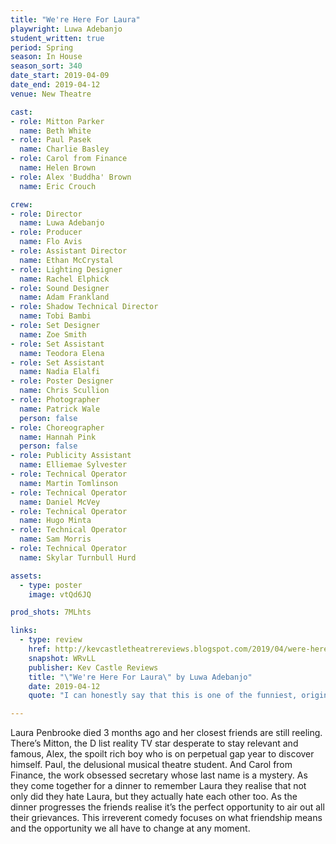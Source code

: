 ```yaml
---
title: "We're Here For Laura"
playwright: Luwa Adebanjo
student_written: true
period: Spring
season: In House
season_sort: 340
date_start: 2019-04-09
date_end: 2019-04-12
venue: New Theatre

cast:
- role: Mitton Parker
  name: Beth White
- role: Paul Pasek
  name: Charlie Basley
- role: Carol from Finance
  name: Helen Brown
- role: Alex 'Buddha' Brown
  name: Eric Crouch

crew:
- role: Director
  name: Luwa Adebanjo
- role: Producer
  name: Flo Avis
- role: Assistant Director
  name: Ethan McCrystal
- role: Lighting Designer
  name: Rachel Elphick
- role: Sound Designer
  name: Adam Frankland
- role: Shadow Technical Director
  name: Tobi Bambi
- role: Set Designer
  name: Zoe Smith
- role: Set Assistant
  name: Teodora Elena
- role: Set Assistant
  name: Nadia Elalfi
- role: Poster Designer
  name: Chris Scullion
- role: Photographer
  name: Patrick Wale
  person: false
- role: Choreographer
  name: Hannah Pink
  person: false
- role: Publicity Assistant
  name: Elliemae Sylvester
- role: Technical Operator
  name: Martin Tomlinson
- role: Technical Operator
  name: Daniel McVey
- role: Technical Operator
  name: Hugo Minta
- role: Technical Operator
  name: Sam Morris
- role: Technical Operator
  name: Skylar Turnbull Hurd 

assets:
  - type: poster
    image: vtQd6JQ

prod_shots: 7MLhts

links:
  - type: review
    href: http://kevcastletheatrereviews.blogspot.com/2019/04/were-here-for-laura-by-luwa-adebanjo.html
    snapshot: WRvLL
    publisher: Kev Castle Reviews
    title: "\"We're Here For Laura\" by Luwa Adebanjo"
    date: 2019-04-12
    quote: "I can honestly say that this is one of the funniest, original pieces of theatre I've seen, not only at the New Theatre but in Nottingham for a while."

---
```


Laura Penbrooke died 3 months ago and her closest friends are still reeling. There’s Mitton, the D list reality TV star desperate to stay relevant and famous, Alex, the spoilt rich boy who is on perpetual gap year to discover himself. Paul, the delusional musical theatre student. And Carol from Finance, the work obsessed secretary whose last name is a mystery. As they come together for a dinner to remember Laura they realise that not only did they hate Laura, but they actually hate each other too. As the dinner progresses the friends realise it’s the perfect opportunity to air out all their grievances. This irreverent comedy focuses on what friendship means and the opportunity we all have to change at any moment.
